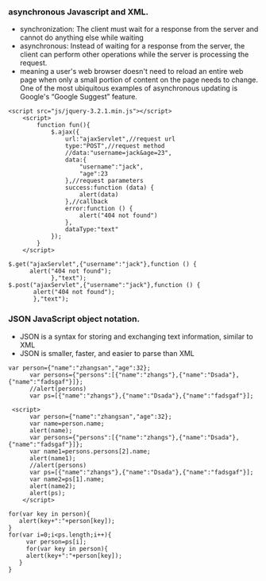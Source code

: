 ### asynchronous Javascript and XML. 
- synchronization: The client must wait for a response from the server and cannot do anything else while waiting
- asynchronous: Instead of waiting for a response from the server, the client can perform other operations while the server is processing the request.  
- meaning a user's web browser doesn't need to reload an entire web page when only a small portion of content on the page needs to change. One of the most ubiquitous examples of asynchronous updating is Google's “Google Suggest” feature.   

```
<script src="js/jquery-3.2.1.min.js"></script>
    <script>
        function fun(){
            $.ajax({
                url:"ajaxServlet",//request url
                type:"POST",//request method
                //data:"username=jack&age=23",
                data:{
                    "username":"jack",
                    "age":23
                },//request parameters
                success:function (data) {
                    alert(data)
                },//callback
                error:function () {
                    alert("404 not found")
                },
                dataType:"text"
            });
        }
    </script>
```
```
$.get("ajaxServlet",{"username":"jack"},function () {
      alert("404 not found");
            },"text");
$.post("ajaxServlet",{"username":"jack"},function () {
       alert("404 not found");
       },"text");
```            
### JSON JavaScript object notation.  
- JSON is a syntax for storing and exchanging text information, similar to XML
- JSON is smaller, faster, and easier to parse than XML
```
var person={"name":"zhangsan","age":32};
      var persons={"persons":[{"name":"zhangs"},{"name":"Dsada"},{"name":"fadsgaf"}]};
      //alert(persons)
      var ps=[{"name":"zhangs"},{"name":"Dsada"},{"name":"fadsgaf"}];
```
```
 <script>
      var person={"name":"zhangsan","age":32};
      var name=person.name;
      alert(name);
      var persons={"persons":[{"name":"zhangs"},{"name":"Dsada"},{"name":"fadsgaf"}]};
      var name1=persons.persons[2].name;
      alert(name1);
      //alert(persons)
      var ps=[{"name":"zhangs"},{"name":"Dsada"},{"name":"fadsgaf"}];
      var name2=ps[1].name;
      alert(name2);
      alert(ps);
    </script>
```
```
for(var key in person){
   alert(key+":"+person[key]);
}
for(var i=0;i<ps.length;i++){
     var person=ps[i];
     for(var key in person){
     alert(key+":"+person[key]);
   }
}
```      
